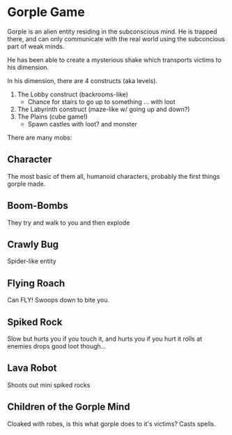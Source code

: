 # Gorple Game
Gorple is an alien entity residing in the subconscious mind. He is trapped there, and can only communicate with the real world using the subconcious part of weak minds.

He has been able to create a mysterious shake which transports victims to his dimension.

In his dimension, there are 4 constructs (aka levels).
1. The Lobby construct (backrooms-like)
    - Chance for stairs to go up to something ... with loot
1. The Labyrinth construct (maze-like w/ going up and down?)
1. The Plains (cube game!)
    - Spawn castles with loot? and monster

There are many mobs:
## Character
The most basic of them all, humanoid characters, probably the first things gorple made.

## Boom-Bombs
They try and walk to you and then explode

## Crawly Bug
Spider-like entity

## Flying Roach
Can FLY! Swoops down to bite you.

## Spiked Rock
Slow but hurts you if you touch it, and hurts you if you hurt it
rolls at enemies
drops good loot though...

## Lava Robot
Shoots out mini spiked rocks

## Children of the Gorple Mind
Cloaked with robes, is this what gorple does to it's victims? Casts spells.